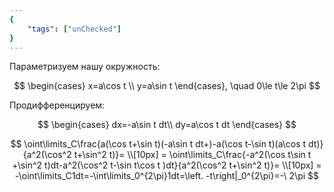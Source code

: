 ```yaml
---
{
    "tags": ["unChecked"]
}
---
```


Параметризуем нашу окружность:

$$ \begin{cases} x=a\cos t \\ y=a\sin t \end{cases}, \quad 0\le t\le 2\pi $$

Продифференцируем:

$$ \begin{cases} dx=-a\sin t dt\\ dy=a\cos t dt \end{cases} $$

$$ \oint\limits_C\frac{a(\cos t+\sin t)(-a\sin t dt+)-a(\cos t-\sin t)(a\cos t dt)}{a^2(\cos^2 t+\sin^2 t)}= \\[10px] = \oint\limits_C\frac{-a^2(\cos t\sin t +\sin^2 t)dt-a^2(\cos^2 t-\sin t\cos t )dt}{a^2(\cos^2 t+\sin^2 t)}= \\[10px] = -\oint\limits_C1dt=-\int\limits_0^{2\pi}1dt=\left. -t\right|_0^{2\pi}=-\ 2\pi $$
